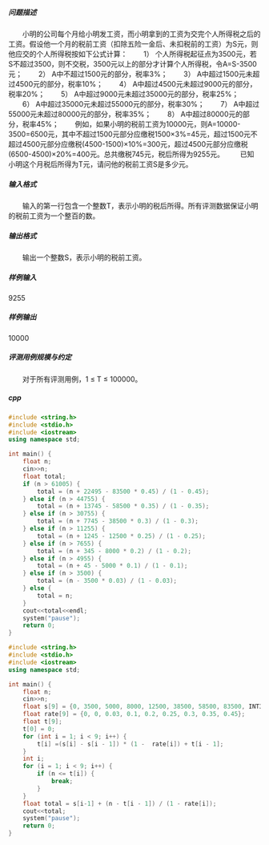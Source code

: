 ##### 问题描述
　　小明的公司每个月给小明发工资，而小明拿到的工资为交完个人所得税之后的工资。假设他一个月的税前工资（扣除五险一金后、未扣税前的工资）为S元，则他应交的个人所得税按如下公式计算：
　　1） 个人所得税起征点为3500元，若S不超过3500，则不交税，3500元以上的部分才计算个人所得税，令A=S-3500元；
　　2） A中不超过1500元的部分，税率3%；
　　3） A中超过1500元未超过4500元的部分，税率10%；
　　4） A中超过4500元未超过9000元的部分，税率20%；
　　5） A中超过9000元未超过35000元的部分，税率25%；
　　6） A中超过35000元未超过55000元的部分，税率30%；
　　7） A中超过55000元未超过80000元的部分，税率35%；
　　8） A中超过80000元的部分，税率45%；
　　例如，如果小明的税前工资为10000元，则A=10000-3500=6500元，其中不超过1500元部分应缴税1500×3%=45元，超过1500元不超过4500元部分应缴税(4500-1500)×10%=300元，超过4500元部分应缴税(6500-4500)×20%=400元。总共缴税745元，税后所得为9255元。
　　已知小明这个月税后所得为T元，请问他的税前工资S是多少元。
##### 输入格式
　　输入的第一行包含一个整数T，表示小明的税后所得。所有评测数据保证小明的税前工资为一个整百的数。
##### 输出格式
　　输出一个整数S，表示小明的税前工资。
##### 样例输入
9255
##### 样例输出
10000
##### 评测用例规模与约定
　　对于所有评测用例，1 ≤ T ≤ 100000。
##### cpp
```c++
#include <string.h>
#include <stdio.h>
#include <iostream>
using namespace std;

int main() {
    float n;
    cin>>n;
    float total;
    if (n > 61005) {
        total = (n + 22495 - 83500 * 0.45) / (1 - 0.45);
    } else if (n > 44755) {
        total = (n + 13745 - 58500 * 0.35) / (1 - 0.35);
    } else if (n > 30755) {
        total = (n + 7745 - 38500 * 0.3) / (1 - 0.3);
    } else if (n > 11255) {
        total = (n + 1245 - 12500 * 0.25) / (1 - 0.25);
    } else if (n > 7655) {
        total = (n + 345 - 8000 * 0.2) / (1 - 0.2);
    } else if (n > 4955) {
        total = (n + 45 - 5000 * 0.1) / (1 - 0.1);
    } else if (n > 3500) {
        total = (n - 3500 * 0.03) / (1 - 0.03);
    } else {
        total = n;
    }
    cout<<total<<endl;
    system("pause");
    return 0;
}
```

```c++
#include <string.h>
#include <stdio.h>
#include <iostream>
using namespace std;

int main() {
    float n;
    cin>>n;
    float s[9] = {0, 3500, 5000, 8000, 12500, 38500, 58500, 83500, INT32_MAX};
    float rate[9] = {0, 0, 0.03, 0.1, 0.2, 0.25, 0.3, 0.35, 0.45};
    float t[9];
    t[0] = 0;
    for (int i = 1; i < 9; i++) {
        t[i] =(s[i] - s[i - 1]) * (1 -  rate[i]) + t[i - 1];
    }
    int i;
    for (i = 1; i < 9; i++) {
        if (n <= t[i]) {
            break;
        }
    }
    float total = s[i-1] + (n - t[i - 1]) / (1 - rate[i]);
    cout<<total;
    system("pause");
    return 0;
}
```